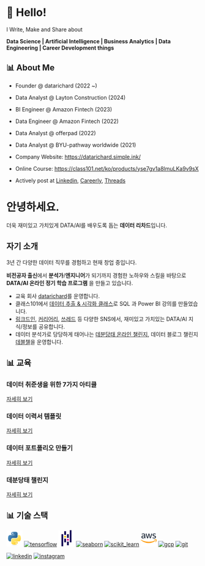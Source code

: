 # 👋 Hello! 

I Write, Make and Share about

**Data Science | Artificial Intelligence | Business Analytics | Data Engineering | Career Development things**

        

## 📊 About Me

- Founder @ datarichard (2022 ~)
- Data Analyst @ Layton Construction (2024)
- BI Engineer @ Amazon Fintech (2023)
- Data Engineer @ Amazon Fintech (2022)
- Data Analyst @ offerpad (2022)
- Data Analyst @ BYU-pathway worldwide (2021)

- Company Website: https://datarichard.simple.ink/
- Online Course: https://class101.net/ko/products/yse7gv1a8lmuLKa9v9sX
- Actively post at [Linkedin](https://www.linkedin.com/in/datarichard/), [Careerly](https://careerly.co.kr/profiles/494354?utm_campaign=self-share), [Threads](https://www.threads.net/@data_richard)

# 안녕하세요. 

더욱 재미있고 가치있게 DATA/AI를 배우도록 돕는 **데이터 리차드**입니다.

##  자기 소개

3년 간 다양한 데이터 직무를 경험하고 현재 창업 중입니다.

**비전공자 출신**에서 **분석가**/**엔지니어**가 되기까지 경험한 노하우와 스킬을 바탕으로 
**DATA/AI 온라인 정기 학습 프로그램** 을 만들고 있습니다.

- 교육 회사 [datarichard](https://datarichard.simple.ink/)를 운영합니다. 
- 클래스101에서 [데이터 추출 & 시각화 클래스](https://class101.net/ko/products/yse7gv1a8lmuLKa9v9sX)로 SQL 과 Power BI 강의를 만들었습니다.
- [링크드인](https://www.linkedin.com/in/datarichard/), [커리어리](https://careerly.co.kr/profiles/494354?utm_campaign=self-share), [쓰레드](https://www.threads.net/@data_richard) 등 다양한 SNS에서, 재미있고 가치있는 DATA/AI 지식/정보를 공유합니다.
- 데이터 분석가로 당당하게 태어나는 [데분당태 온라인 챌린지](https://dbdt-challenge.typedream.app/dbdt-challenge), 데이터 블로그 챌린지 [데블챌](https://dbdt-challenge.typedream.app/dbt-challenge)을 운영합니다.


## 📊 교육

### 데이터 취준생을 위한 7가지 아티클
[자세히 보기](https://coda.io/@datarichard/datarichard/datarichard-3)

### 데이터 이력서 템플릿
[자세히 보기](https://www.notion.com/templates/datarichard-resume)

### 데이터 포트폴리오 만들기
[자세히 보기](https://dongchanlim.github.io/github-portfolio/)

### 데분당태 챌린지
[자세히 보기](https://coda.io/@datarichard/datarichard/-6)


## 📊 기술 스택

<a target="_blank" href="https://raw.githubusercontent.com/devicons/devicon/master/icons/python/python-original.svg" style="display: inline-block;"><img src="https://raw.githubusercontent.com/devicons/devicon/master/icons/python/python-original.svg" alt="python" width="42" height="42" /></a>
<a target="_blank" href="https://www.vectorlogo.zone/logos/tensorflow/tensorflow-icon.svg" style="display: inline-block;"><img src="https://www.vectorlogo.zone/logos/tensorflow/tensorflow-icon.svg" alt="tensorflow" width="42" height="42" /></a>
<a target="_blank" href="https://raw.githubusercontent.com/devicons/devicon/2ae2a900d2f041da66e950e4d48052658d850630/icons/pandas/pandas-original.svg" style="display: inline-block;"><img src="https://raw.githubusercontent.com/devicons/devicon/2ae2a900d2f041da66e950e4d48052658d850630/icons/pandas/pandas-original.svg" alt="pandas" width="42" height="42" /></a>
<a target="_blank" href="https://seaborn.pydata.org/_images/logo-mark-lightbg.svg" style="display: inline-block;"><img src="https://seaborn.pydata.org/_images/logo-mark-lightbg.svg" alt="seaborn" width="42" height="42" /></a>
<a target="_blank" href="https://upload.wikimedia.org/wikipedia/commons/0/05/Scikit_learn_logo_small.svg" style="display: inline-block;"><img src="https://upload.wikimedia.org/wikipedia/commons/0/05/Scikit_learn_logo_small.svg" alt="scikit_learn" width="42" height="42" /></a>
<a target="_blank" href="https://raw.githubusercontent.com/devicons/devicon/master/icons/amazonwebservices/amazonwebservices-original-wordmark.svg" style="display: inline-block;"><img src="https://raw.githubusercontent.com/devicons/devicon/master/icons/amazonwebservices/amazonwebservices-original-wordmark.svg" alt="aws" width="42" height="42" /></a>
<a target="_blank" href="https://www.vectorlogo.zone/logos/google_cloud/google_cloud-icon.svg" style="display: inline-block;"><img src="https://www.vectorlogo.zone/logos/google_cloud/google_cloud-icon.svg" alt="gcp" width="42" height="42" /></a>
<a target="_blank" href="https://www.vectorlogo.zone/logos/git-scm/git-scm-icon.svg" style="display: inline-block;"><img src="https://www.vectorlogo.zone/logos/git-scm/git-scm-icon.svg" alt="git" width="42" height="42" /></a>

<a target="_blank" href="https://www.linkedin.com/in/datarichard/" style="display: inline-block;"><img src="https://img.shields.io/badge/linkedin-logo?style=for-the-badge&logo=linkedin&logoColor=white&color=%230a77b6" alt="linkedin"/></a>
<a target="_blank" href="https://www.instagram.com/data_richard/" style="display: inline-block;"><img src="https://img.shields.io/badge/instagram-logo?style=for-the-badge&logo=instagram&logoColor=white&color=%23F35369" alt="instagram"/></a>
